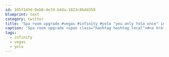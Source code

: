 ```yaml
---
id: 105f143d-0eb0-4e7d-b4da-1823c8bdd350
blueprint: text
category: twitter
title: 'Spa room upgrade #vegas #infinity #yolo "you only Yolo once" instagram.com/p/vrihnREg_0/'
caption: 'Spa room upgrade <span class="hashtag hashtag_local">#<a href="http://tweettemp.darylchymko.ca/?tag=vegas">vegas</a> <span class="hashtag hashtag_local">#<a href="http://tweettemp.darylchymko.ca/?tag=infinity">infinity</a> <span class="hashtag hashtag_local">#<a href="http://tweettemp.darylchymko.ca/?tag=yolo">yolo</a> "you only Yolo once" <a href="http://instagram.com/p/vrihnREg_0/" title="http://instagram.com/p/vrihnREg_0/" class="link link_untco">instagram.com/p/vrihnREg_0/</a>'
tags:
  - infinity
  - vegas
  - yolo
---
```

